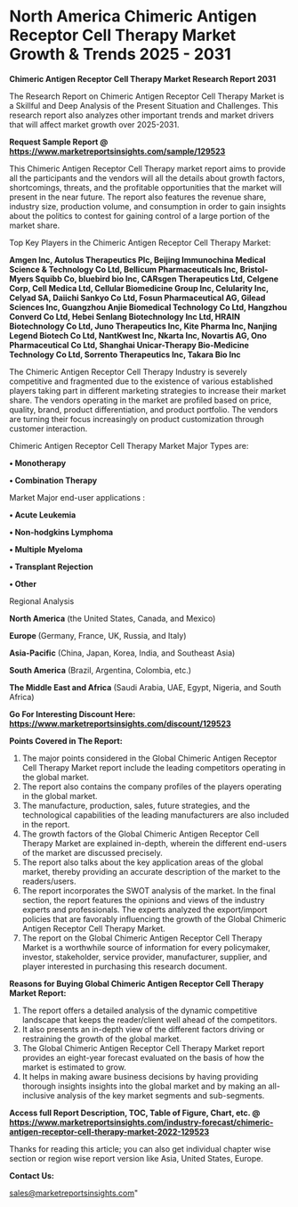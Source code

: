 # North America Chimeric Antigen Receptor Cell Therapy Market Growth & Trends 2025 - 2031

<strong>Chimeric Antigen Receptor Cell Therapy Market Research Report 2031</strong>

The Research Report on Chimeric Antigen Receptor Cell Therapy Market is a Skillful and Deep Analysis of the Present Situation and Challenges. This research report also analyzes other important trends and market drivers that will affect market growth over 2025-2031.

<strong>Request Sample Report @ <a href=https://www.marketreportsinsights.com/sample/129523>https://www.marketreportsinsights.com/sample/129523</a></strong>

This Chimeric Antigen Receptor Cell Therapy market report aims to provide all the participants and the vendors will all the details about growth factors, shortcomings, threats, and the profitable opportunities that the market will present in the near future. The report also features the revenue share, industry size, production volume, and consumption in order to gain insights about the politics to contest for gaining control of a large portion of the market share.

Top Key Players in the Chimeric Antigen Receptor Cell Therapy Market:

<strong>Amgen Inc, Autolus Therapeutics Plc, Beijing Immunochina Medical Science & Technology Co Ltd, Bellicum Pharmaceuticals Inc, Bristol-Myers Squibb Co, bluebird bio Inc, CARsgen Therapeutics Ltd, Celgene Corp, Cell Medica Ltd, Cellular Biomedicine Group Inc, Celularity Inc, Celyad SA, Daiichi Sankyo Co Ltd, Fosun Pharmaceutical AG, Gilead Sciences Inc, Guangzhou Anjie Biomedical Technology Co Ltd, Hangzhou Converd Co Ltd, Hebei Senlang Biotechnology Inc Ltd, HRAIN Biotechnology Co Ltd, Juno Therapeutics Inc, Kite Pharma Inc, Nanjing Legend Biotech Co Ltd, NantKwest Inc, Nkarta Inc, Novartis AG, Ono Pharmaceutical Co Ltd, Shanghai Unicar-Therapy Bio-Medicine Technology Co Ltd, Sorrento Therapeutics Inc, Takara Bio Inc</strong>

The Chimeric Antigen Receptor Cell Therapy Industry is severely competitive and fragmented due to the existence of various established players taking part in different marketing strategies to increase their market share. The vendors operating in the market are profiled based on price, quality, brand, product differentiation, and product portfolio. The vendors are turning their focus increasingly on product customization through customer interaction.

Chimeric Antigen Receptor Cell Therapy Market Major Types are:

<strong>• Monotherapy

• Combination Therapy</strong>

Market Major end-user applications :

<strong>• Acute Leukemia

• Non-hodgkins Lymphoma

• Multiple Myeloma

• Transplant Rejection

• Other</strong>

Regional Analysis

</u><strong><b>North America</b></strong> (the United States, Canada, and Mexico)

<strong><b>Europe </b></strong>(Germany, France, UK, Russia, and Italy)

<strong><b>Asia-Pacific</b></strong> (China, Japan, Korea, India, and Southeast Asia)

<strong><b>South America</b></strong> (Brazil, Argentina, Colombia, etc.)

<strong><b>The Middle East and Africa</b></strong> (Saudi Arabia, UAE, Egypt, Nigeria, and South Africa)

<strong>Go For Interesting Discount Here: <a href=https://www.marketreportsinsights.com/discount/129523>https://www.marketreportsinsights.com/discount/129523</a></strong>

<strong>Points Covered in The Report:</strong>
<ol>
  <li>The major points considered in the Global Chimeric Antigen Receptor Cell Therapy Market report include the leading competitors operating in the global market.</li>
  <li>The report also contains the company profiles of the players operating in the global market.</li>
  <li>The manufacture, production, sales, future strategies, and the technological capabilities of the leading manufacturers are also included in the report.</li>
  <li>The growth factors of the Global Chimeric Antigen Receptor Cell Therapy Market are explained in-depth, wherein the different end-users of the market are discussed precisely.</li>
  <li>The report also talks about the key application areas of the global market, thereby providing an accurate description of the market to the readers/users.</li>
  <li>The report incorporates the SWOT analysis of the market. In the final section, the report features the opinions and views of the industry experts and professionals. The experts analyzed the export/import policies that are favorably influencing the growth of the Global Chimeric Antigen Receptor Cell Therapy Market.</li>
  <li>The report on the Global Chimeric Antigen Receptor Cell Therapy Market is a worthwhile source of information for every policymaker, investor, stakeholder, service provider, manufacturer, supplier, and player interested in purchasing this research document.</li>
</ol>
<strong>Reasons for Buying Global Chimeric Antigen Receptor Cell Therapy Market Report:</strong>

<ol>
  <li>The report offers a detailed analysis of the dynamic competitive landscape that keeps the reader/client well ahead of the competitors.</li>
  <li>It also presents an in-depth view of the different factors driving or restraining the growth of the global market.</li>
  <li>The Global Chimeric Antigen Receptor Cell Therapy Market report provides an eight-year forecast evaluated on the basis of how the market is estimated to grow.</li>
  <li>It helps in making aware business decisions by having providing thorough insights insights into the global market and by making an all-inclusive analysis of the key market segments and sub-segments.</li>
</ol>
<strong>Access full Report Description, TOC, Table of Figure, Chart, etc. @ <a href=https://www.marketreportsinsights.com/industry-forecast/chimeric-antigen-receptor-cell-therapy-market-2022-129523>https://www.marketreportsinsights.com/industry-forecast/chimeric-antigen-receptor-cell-therapy-market-2022-129523</a></strong>


Thanks for reading this article; you can also get individual chapter wise section or region wise report version like Asia, United States, Europe.

<strong>Contact Us:</strong>

sales@marketreportsinsights.com"

